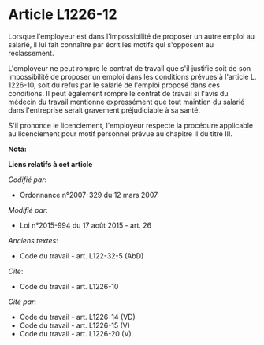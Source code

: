 # Article L1226-12

Lorsque l'employeur est dans l'impossibilité de proposer un autre emploi au salarié, il lui fait connaître par écrit les
motifs qui s'opposent au reclassement.

L'employeur ne peut rompre le contrat de travail que s'il justifie soit de son impossibilité de proposer un emploi dans les
conditions prévues à l'article L. 1226-10, soit du refus par le salarié de l'emploi proposé dans ces conditions. Il peut
également rompre le contrat de travail si l'avis du médecin du travail mentionne expressément que tout maintien du salarié
dans l'entreprise serait gravement préjudiciable à sa santé.

S'il prononce le licenciement, l'employeur respecte la procédure applicable au licenciement pour motif personnel prévue au
chapitre II du titre III.

**Nota:**



**Liens relatifs à cet article**

_Codifié par_:

  - Ordonnance n°2007-329 du 12 mars 2007

_Modifié par_:

  - Loi n°2015-994 du 17 août 2015 - art. 26

_Anciens textes_:

  - Code du travail - art. L122-32-5 (AbD)

_Cite_:

  - Code du travail - art. L1226-10

_Cité par_:

  - Code du travail - art. L1226-14 (VD)
  - Code du travail - art. L1226-15 (V)
  - Code du travail - art. L1226-20 (V)
